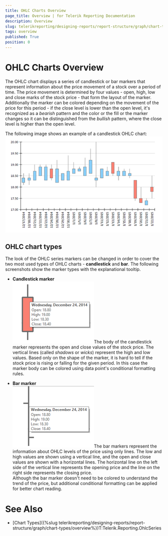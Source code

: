 ```yaml
---
title: OHLC Charts Overview
page_title: Overview | for Telerik Reporting Documentation
description: Overview
slug: telerikreporting/designing-reports/report-structure/graph/chart-types/ohlc-charts/overview
tags: overview
published: True
position: 0
---
```


# OHLC Charts Overview



The OHLC chart displays a series of candlestick or bar markers that represent information about the price movement of a stock over a period of time.
        The price movement is determined by four values - open, high, low and close marks of the stock price - that form the layout of the marker. Additionally the
        marker can be colored depending on the movement of the price for this period - if the close level is lower than the open level,
        it's recognized as a *bearish* pattern and the color or the fill or the marker changes so it can be distinguished from the
        *bullish* pattern, where the close level is higher than the open level.
      

The following image shows an example of a candlestick OHLC chart:  
  ![ohlc](images/Graph/OhlcChart.png)

## OHLC chart types

The look of the OHLC series markers can be changed in order to cover the two most used types of OHLC charts - __candlestick__ and __bar__. 
          The following screenshots show the marker types with the explanational tooltip.
        

* __Candlestick marker__  
  ![ohlc-series-candlestick-marker](images/Graph/ohlc-series-candlestick-marker.png)The body of the candlestick marker represents the open and close values of the stock price. 
              The vertical lines (called *shadows* or *wicks*) represent the high and low values.
            Based only on the shape of the marker, it is hard to tell if the stock price is rising or falling for the given period. In this case the marker body can be colored using data point's conditional formatting rules.              
            

* __Bar marker__  
  ![ohlc-series-bar-marker](images/Graph/ohlc-series-bar-marker.png)The bar markers represent the information about OHLC levels of the price using only lines. The low and high values are shown using a vertical line, and the open and close values are shown with a horizontal lines.
              The horizontal line on the left side of the vertical line represents the opening price and the line on the right side represents the closing price.              
            Although the bar marker doesn't need to be colored to understand the trend of the price, but additional conditional formatting can be applied for better chart reading.
            

# See Also

 * [Chart Types]({%slug telerikreporting/designing-reports/report-structure/graph/chart-types/overview%})T:Telerik.Reporting.OhlcSeries
